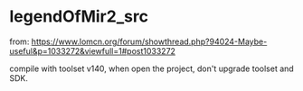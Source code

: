 # legendOfMir2_src

from: https://www.lomcn.org/forum/showthread.php?94024-Maybe-useful&p=1033272&viewfull=1#post1033272

compile with toolset v140, when open the project, don't upgrade toolset and SDK.
